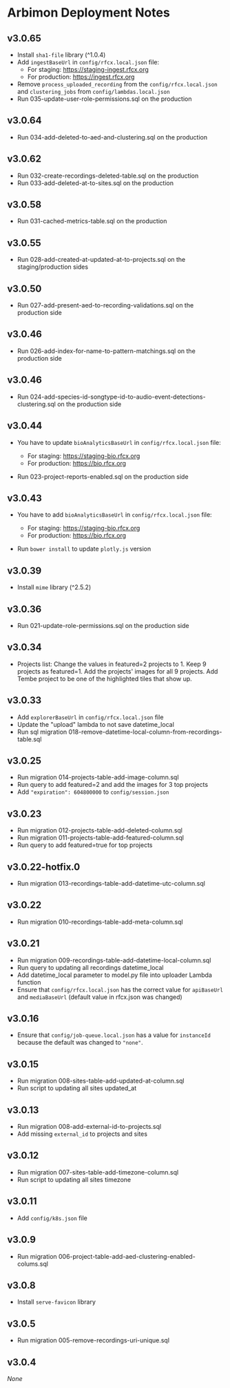 # Arbimon Deployment Notes

## v3.0.65

- Install `sha1-file` library (^1.0.4)
- Add `ingestBaseUrl` in `config/rfcx.local.json` file:
    - For staging: https://staging-ingest.rfcx.org
    - For production: https://ingest.rfcx.org
- Remove `process_uploaded_recording` from the `config/rfcx.local.json` and `clustering_jobs` from `config/lambdas.local.json`
- Run 035-update-user-role-permissions.sql on the production

## v3.0.64

- Run 034-add-deleted-to-aed-and-clustering.sql on the production

## v3.0.62

- Run 032-create-recordings-deleted-table.sql on the production
- Run 033-add-deleted-at-to-sites.sql on the production


## v3.0.58

- Run 031-cached-metrics-table.sql on the production

## v3.0.55

- Run 028-add-created-at-updated-at-to-projects.sql on the staging/production sides

## v3.0.50

- Run 027-add-present-aed-to-recording-validations.sql on the production side

## v3.0.46

- Run 026-add-index-for-name-to-pattern-matchings.sql on the production side

## v3.0.46

- Run 024-add-species-id-songtype-id-to-audio-event-detections-clustering.sql on the production side

## v3.0.44

- You have to update `bioAnalyticsBaseUrl` in `config/rfcx.local.json` file:
    - For staging: https://staging-bio.rfcx.org
    - For production: https://bio.rfcx.org

- Run 023-project-reports-enabled.sql on the production side

## v3.0.43

- You have to add `bioAnalyticsBaseUrl` in `config/rfcx.local.json` file:
    - For staging: https://staging-bio.rfcx.org
    - For production: https://bio.rfcx.org

- Run `bower install` to update `plotly.js` version

## v3.0.39

- Install `mime` library (^2.5.2)

## v3.0.36

- Run 021-update-role-permissions.sql on the production side

## v3.0.34

- Projects list: Change the values in featured=2 projects to 1. Keep 9 projects as featured=1. Add the projects' images for all 9 projects. Add Tembe project to be one of the highlighted tiles that show up.

## v3.0.33

- Add `explorerBaseUrl` in `config/rfcx.local.json` file
- Update the "upload" lambda to not save datetime_local
- Run sql migration 018-remove-datetime-local-column-from-recordings-table.sql

## v3.0.25

- Run migration 014-projects-table-add-image-column.sql
- Run query to add featured=2 and add the images for 3 top projects
- Add `"expiration": 604800000` to `config/session.json`

## v3.0.23

- Run migration 012-projects-table-add-deleted-column.sql
- Run migration 011-projects-table-add-featured-column.sql
- Run query to add featured=true for top projects

## v3.0.22-hotfix.0

- Run migration 013-recordings-table-add-datetime-utc-column.sql

## v3.0.22

- Run migration 010-recordings-table-add-meta-column.sql

## v3.0.21

- Run migration 009-recordings-table-add-datetime-local-column.sql
- Run query to updating all recordings datetime_local
- Add datetime_local parameter to model.py file into uploader Lambda function
- Ensure that `config/rfcx.local.json` has the correct value for `apiBaseUrl` and `mediaBaseUrl` (default value in rfcx.json was changed)

## v3.0.16

- Ensure that `config/job-queue.local.json` has a value for `instanceId` because the default was changed to `"none"`.

## v3.0.15

- Run migration 008-sites-table-add-updated-at-column.sql
- Run script to updating all sites updated_at

## v3.0.13

- Run migration 008-add-external-id-to-projects.sql
- Add missing `external_id` to projects and sites

## v3.0.12

- Run migration 007-sites-table-add-timezone-column.sql
- Run script to updating all sites timezone

## v3.0.11

- Add `config/k8s.json` file

## v3.0.9

- Run migration 006-project-table-add-aed-clustering-enabled-colums.sql

## v3.0.8

- Install `serve-favicon` library

## v3.0.5

- Run migration 005-remove-recordings-uri-unique.sql

## v3.0.4

_None_
